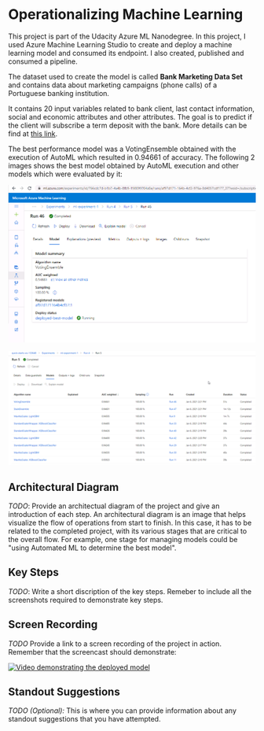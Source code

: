 
# Operationalizing Machine Learning

This project is part of the Udacity Azure ML Nanodegree. In this project, I used Azure Machine Learning Studio to create and deploy a machine learning model and consumed its endpoint. I also created, published and consumed a pipeline.

The dataset used to create the model is called **Bank Marketing Data Set** and contains data about marketing campaigns (phone calls) of a Portuguese banking institution. 

It contains 20 input variables related to bank client, last contact information, social and economic attributes and other attributes. The goal is to predict if the client will subscribe a term deposit with the bank. More details can be find at [this link](https://archive.ics.uci.edu/ml/datasets/Bank%20Marketing#).

The best performance model was a VotingEnsemble obtained with the execution of AutoML which resulted in 0.94661 of accuracy. The following 2 images shows the best model obtained by AutoML execution and other models which were evaluated by it:

![Best AutoML model](/docs/deploying_best_model.png?raw=true "Best AutoML model")

![Best AutoML models](/docs/automl_pipeline_models.png?raw=true "AutoML models")

## Architectural Diagram
*TODO*: Provide an architectual diagram of the project and give an introduction of each step. An architectural diagram is an image that helps visualize the flow of operations from start to finish. In this case, it has to be related to the completed project, with its various stages that are critical to the overall flow. For example, one stage for managing models could be "using Automated ML to determine the best model". 

## Key Steps
*TODO*: Write a short discription of the key steps. Remeber to include all the screenshots required to demonstrate key steps. 

## Screen Recording
*TODO* Provide a link to a screen recording of the project in action. Remember that the screencast should demonstrate:

[![Video demonstrating the deployed model](https://img.youtube.com/vi/8Wsxr50wCiw/0.jpg?raw=true)](https://www.youtube.com/watch?v=8Wsxr50wCiw)

## Standout Suggestions
*TODO (Optional):* This is where you can provide information about any standout suggestions that you have attempted.
